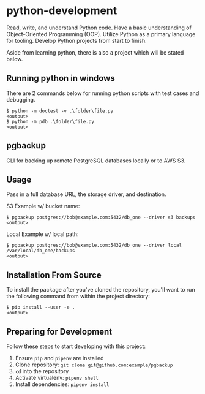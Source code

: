 # python-development

Read, write, and understand Python code. Have a basic understanding of Object-Oriented Programming (OOP). Utilize Python as a primary language for tooling. Develop Python projects from start to finish.

Aside from learning python, there is also a project which will be stated below.

## Running python in windows

There are 2 commands below for running python scripts with test cases and debugging.

```console
$ python -m doctest -v .\folder\file.py
<output>
$ python -m pdb .\folder\file.py
<output>
```

## pgbackup

CLI for backing up remote PostgreSQL databases locally or to AWS S3.

## Usage

Pass in a full database URL, the storage driver, and destination.

S3 Example w/ bucket name:

```console
$ pgbackup postgres://bob@example.com:5432/db_one --driver s3 backups
<output>
```

Local Example w/ local path:

```console
$ pgbackup postgres://bob@example.com:5432/db_one --driver local /var/local/db_one/backups
<output>
```

## Installation From Source

To install the package after you've cloned the repository, you'll want to run the following command from within the project directory:

```console
$ pip install --user -e .
<output>
```

## Preparing for Development

Follow these steps to start developing with this project:

1. Ensure `pip` and `pipenv` are installed
2. Clone repository: `git clone git@github.com:example/pgbackup`
3. `cd` into the repository
4. Activate virtualenv: `pipenv shell`
5. Install dependencies: `pipenv install`
